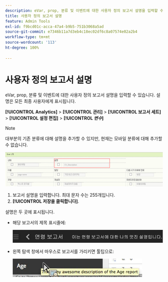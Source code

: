 ```yaml
---
description: eVar, prop, 분류 및 이벤트에 대한 사용자 정의 보고서 설명을 입력할 수 있습니다. 설명은 모든 최종 사용자에게 표시됩니다.
title: 사용자 정의 보고서 설명
feature: Admin Tools
exl-id: f9bcd01c-acca-47a4-b9b5-751b3068a5ad
source-git-commit: e7346b11a7d3eb4c18ec02df6c8a07574e02a2b4
workflow-type: tm+mt
source-wordcount: '113'
ht-degree: 100%

---
```


# 사용자 정의 보고서 설명

eVar, prop, 분류 및 이벤트에 대한 사용자 정의 보고서 설명을 입력할 수 있습니다. 설명은 모든 최종 사용자에게 표시됩니다.

**[!UICONTROL Analytics]** > **[!UICONTROL 관리]** > **[!UICONTROL 보고서 세트]** > **[!UICONTROL 설정 편집]** > **[!UICONTROL *변수&#x200B;*]**

>[!NOTE]
>
>대부분의 기존 분류에 대해 설명을 추가할 수 있지만, 현재는 모바일 분류에 대해 추가할 수 없습니다.

![](/help/admin/admin/assets/report_descriptions.png)

1. 보고서 설명을 입력합니다. 최대 문자 수는 255개입니다.
1. **[!UICONTROL 저장을 클릭합니다]**.

설명은 두 곳에 표시됩니다.

* 해당 보고서의 제목 표시줄에:

   ![](/help/admin/admin/assets/report_description_2.png)

* 왼쪽 탐색 창에서 마우스로 보고서를 가리키면 툴팁으로:

   ![](/help/admin/admin/assets/report_description_3.png)
